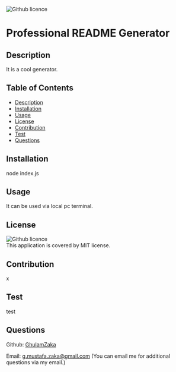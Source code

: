 
  ![Github licence](http://img.shields.io/badge/license-MIT-blue.svg) <br />
  # Professional README Generator  

  ## Description
  It is a cool generator.

  ## Table of Contents 
  - [Description](#description)
  - [Installation](#installation)
  - [Usage](#usage)
  - [License](#license)
  - [Contribution](#contribution)
  - [Test](#test)
  - [Questions](#questions)

  ## Installation
  node index.js 

  ## Usage
  It can be used via local pc terminal.

  ## License
  ![Github licence](http://img.shields.io/badge/license-MIT-blue.svg) <br />
  This application is covered by MIT license. 

  ## Contribution
  x

  ## Test
  test

  ## Questions
  Github: [GhulamZaka](https://github.com/GhulamZaka)
 
  Email: g.mustafa.zaka@gmail.com  (You can email me for additional questions via my email.)

  
